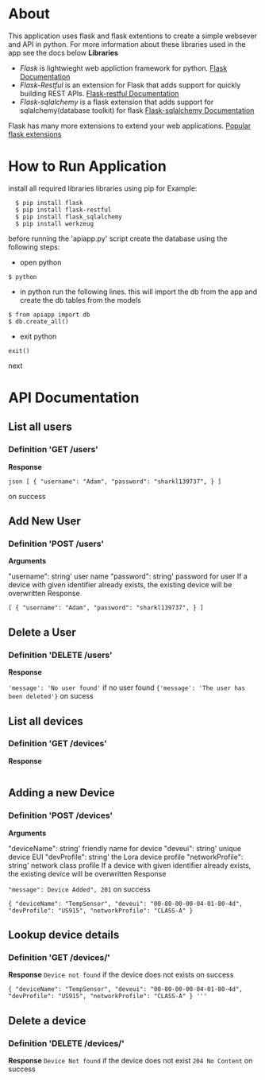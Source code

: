 # About
This application uses flask and flask extentions to create a simple websever and API in python. For more information about these libraries used in the app see the docs below
**Libraries**
- *Flask* is lightwieght web appliction framework for python. 
[Flask Documentation](https://flask.palletsprojects.com/en/1.1.x/)
- *Flask-Restful* is an extension for Flask that adds support for quickly building REST APIs.
[Flask-restful Documentation](https://flask-restful.readthedocs.io/en/latest/index.html)
- *Flask-sqlalchemy* is a flask extension that adds support for sqlalchemy(database toolkit) for flask
[Flask-sqlalchemy Documentation](https://flask-sqlalchemy.palletsprojects.com/en/2.x/)

Flask has many more extensions to extend your web applications. [Popular flask extensions](https://www.fullstackpython.com/flask-extensions-plug-ins-related-libraries.html)

# How to Run Application

install all required libraries libraries using pip
for Example:
```
  $ pip install flask
  $ pip install flask-restful
  $ pip install flask_sqlalchemy
  $ pip install werkzeug
```
before running the 'apiapp.py' script create the database using the following steps:

- open python
```
$ python
```
- in python run the following lines. this will import the db from the app and create the db tables from the models
```
$ from apiapp import db
$ db.create_all()
```
- exit python
```
exit()
```
next 

# API Documentation

## List all users
### Definition 'GET /users'

**Response**
 
```
json [ { "username": "Adam", "password": "sharkl139737", } ]
```
on success

## Add New User
### Definition 'POST /users'

**Arguments**

"username": string' user name
"password": string' password for user
If a device with given identifier already exists, the existing device will be overwritten Response
```
[ { "username": "Adam", "password": "sharkl139737", } ]
```
## Delete a User
### Definition 'DELETE /users'

**Response**

`'message': 'No user found'` if no user found
`{'message': 'The user has been deleted'}` on sucess

## List all devices 
### Definition 'GET /devices'

**Response**

```json [ { "deviceName": "TempSensor", "deveui": "00-80-00-00-04-01-80-4d", "devProfile": "US915", "networkProfile": "CLASS-A" } ]
```
## Adding a new Device 
### Definition 'POST /devices'

**Arguments**

"deviceName": string' friendly name for device
"deveui": string' unique device EUI
"devProfile": string' the Lora device profile
"networkProfile": string' network class profile
If a device with given identifier already exists, the existing device will be overwritten Response

`"message": Device Added", 201` on success
```
{ "deviceName": "TempSensor", "deveui": "00-80-00-00-04-01-80-4d", "devProfile": "US915", "networkProfile": "CLASS-A" }
```

## Lookup device details 
### Definition 'GET /devices/<deveui>'

**Response**
`Device not found` if the device does not exists
on success
```
{ "deviceName": "TempSensor", "deveui": "00-80-00-00-04-01-80-4d", "devProfile": "US915", "networkProfile": "CLASS-A" } '''
```

## Delete a device 
### Definition 'DELETE /devices/<deveui>'

**Response**
`Device Not found` if the device does not exist
`204 No Content` on success
